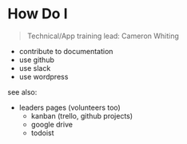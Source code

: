 # How Do I

> Technical/App training lead: Cameron Whiting

* contribute to documentation
* use github
* use slack
* use wordpress


see also:

* leaders pages (volunteers too)
  * kanban (trello, github projects)
  * google drive
  * todoist
